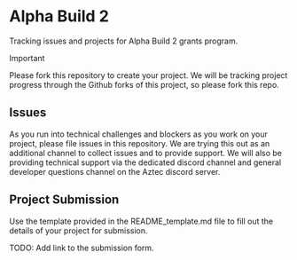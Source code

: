 # Alpha Build 2

Tracking issues and projects for Alpha Build 2 grants program.

> [!IMPORTANT]
> Please fork this repository to create your project. We will be tracking project progress through the Github forks of this project, so please fork this repo.

## Issues

As you run into technical challenges and blockers as you work on your project, please file issues in this repository. We are trying this out as an additional channel to collect issues and to provide support. We will also be providing technical support via the dedicated discord channel and general developer questions channel on the Aztec discord server.

## Project Submission

Use the template provided in the README_template.md file to fill out the details of your project for submission.

TODO: Add link to the submission form.
